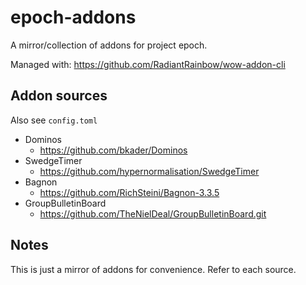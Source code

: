 # epoch-addons

A mirror/collection of addons for project epoch.

Managed with: https://github.com/RadiantRainbow/wow-addon-cli

## Addon sources

Also see `config.toml`

- Dominos
    - https://github.com/bkader/Dominos
- SwedgeTimer
    - https://github.com/hypernormalisation/SwedgeTimer
- Bagnon
    - https://github.com/RichSteini/Bagnon-3.3.5
- GroupBulletinBoard
    - https://github.com/TheNielDeal/GroupBulletinBoard.git

## Notes

This is just a mirror of addons for convenience. Refer to each source.
